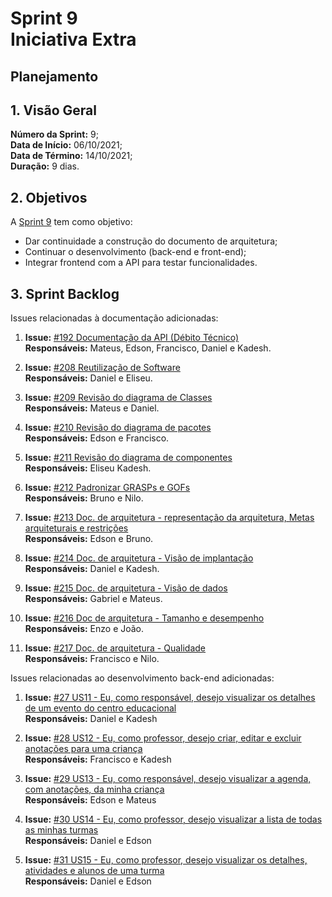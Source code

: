 # Sprint 9 <br> <span class="rotulo-extra">Iniciativa Extra</span>
 
## Planejamento
 
## 1. Visão Geral
**Número da Sprint:** 9;<br>
**Data de Início:** 06/10/2021;<br>
**Data de Término:** 14/10/2021;<br>
**Duração:** 9 dias.<br>
 
 
## 2. Objetivos
A [Sprint 9](https://github.com/UnBArqDsw2021-1/2021.1_G6_Curumim/milestone/11) tem como objetivo:
 
- Dar continuidade a construção do documento de arquitetura;
- Continuar o desenvolvimento (back-end e front-end);
- Integrar frontend com a API para testar funcionalidades.
 
 
## 3. Sprint Backlog
 
Issues relacionadas à documentação adicionadas:
 
1. **Issue:** [#192 Documentação da API (Débito Técnico)](https://github.com/UnBArqDsw2021-1/2021.1_G6_Curumim/issues/192)<br>
**Responsáveis:** Mateus, Edson, Francisco, Daniel e Kadesh.<br>
 
2. **Issue:** [#208 Reutilização de Software](https://github.com/UnBArqDsw2021-1/2021.1_G6_Curumim/issues/208)<br>
**Responsáveis:** Daniel e Eliseu.<br>
 
3. **Issue:** [#209 Revisão do diagrama de Classes](https://github.com/UnBArqDsw2021-1/2021.1_G6_Curumim/issues/209)<br>
**Responsáveis:** Mateus e Daniel.<br>
 
4. **Issue:** [#210 Revisão do diagrama de pacotes](https://github.com/UnBArqDsw2021-1/2021.1_G6_Curumim/issues/210)<br>
**Responsáveis:** Edson e Francisco.<br>
 
5. **Issue:** [#211 Revisão do diagrama de componentes](https://github.com/UnBArqDsw2021-1/2021.1_G6_Curumim/issues/211)<br>
**Responsáveis:** Eliseu Kadesh.<br>
 
6. **Issue:** [#212 Padronizar GRASPs e GOFs](https://github.com/UnBArqDsw2021-1/2021.1_G6_Curumim/issues/212)<br>
**Responsáveis:** Bruno e Nilo.<br>

7. **Issue:** [#213 Doc. de arquitetura - representação da arquitetura, Metas arquiteturais e restrições](https://github.com/UnBArqDsw2021-1/2021.1_G6_Curumim/issues/213)<br>
**Responsáveis:** Edson e Bruno.<br>
 
8. **Issue:** [#214 Doc. de arquitetura - Visão de implantação](https://github.com/UnBArqDsw2021-1/2021.1_G6_Curumim/issues/214)<br>
**Responsáveis:** Daniel e Kadesh.<br>
 
9. **Issue:** [#215 Doc. de arquitetura - Visão de dados](https://github.com/UnBArqDsw2021-1/2021.1_G6_Curumim/issues/212)<br>
**Responsáveis:** Gabriel e Mateus.<br>

10. **Issue:** [#216 Doc de arquitetura - Tamanho e desempenho ](https://github.com/UnBArqDsw2021-1/2021.1_G6_Curumim/issues/216)<br>
**Responsáveis:** Enzo e João.<br>
 
11. **Issue:** [#217 Doc. de arquitetura - Qualidade](https://github.com/UnBArqDsw2021-1/2021.1_G6_Curumim/issues/217)<br>
**Responsáveis:** Francisco e Nilo.<br>


Issues relacionadas ao desenvolvimento back-end adicionadas:
 
1. **Issue:** [#27 US11 - Eu, como responsável, desejo visualizar os detalhes de um evento do centro educacional](https://github.com/UnBArqDsw2021-1/2021.1_G6_Curumim_Back-end/issues/27)<br>
**Responsáveis:** Daniel e Kadesh<br>
 
2. **Issue:** [#28 US12 - Eu, como professor, desejo criar, editar e excluir anotações para uma criança](https://github.com/UnBArqDsw2021-1/2021.1_G6_Curumim_Back-end/issues/28)<br>
**Responsáveis:** Francisco e Kadesh<br>
 
3. **Issue:** [#29 US13 - Eu, como responsável, desejo visualizar a agenda, com anotações, da minha criança](https://github.com/UnBArqDsw2021-1/2021.1_G6_Curumim_Back-end/issues/29)<br>
**Responsáveis:** Edson e Mateus<br>
 
4. **Issue:** [#30 US14 - Eu, como professor, desejo visualizar a lista de todas as minhas turmas](https://github.com/UnBArqDsw2021-1/2021.1_G6_Curumim_Back-end/issues/30)<br>
**Responsáveis:** Daniel e Edson<br>
 
5. **Issue:** [#31 US15 - Eu, como professor, desejo visualizar os detalhes, atividades e alunos de uma turma](https://github.com/UnBArqDsw2021-1/2021.1_G6_Curumim_Back-end/issues/31)<br>
**Responsáveis:** Daniel e Edson<br>